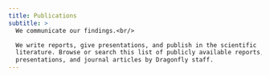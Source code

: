 ```yaml
---
title: Publications
subtitle: >
  We communicate our findings.<br/>

  We write reports, give presentations, and publish in the scientific
  literature. Browse or search this list of publicly available reports,
  presentations, and journal articles by Dragonfly staff.
---
```

